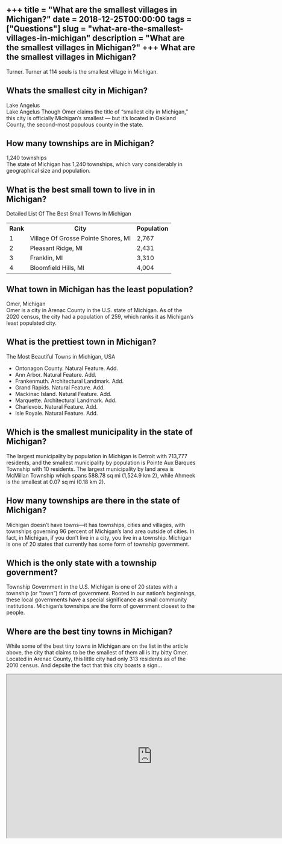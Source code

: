 +++
title = "What are the smallest villages in Michigan?"
date = 2018-12-25T00:00:00
tags = ["Questions"]
slug = "what-are-the-smallest-villages-in-michigan"
description = "What are the smallest villages in Michigan?"
+++
What are the smallest villages in Michigan?
-------------------------------------------

Turner. Turner at 114 souls is the smallest village in Michigan.

Whats the smallest city in Michigan?
------------------------------------

Lake Angelus  
Lake Angelus Though Omer claims the title of “smallest city in Michigan,” this city is officially Michigan’s smallest — but it’s located in Oakland County, the second-most populous county in the state.

How many townships are in Michigan?
-----------------------------------

1,240 townships  
The state of Michigan has 1,240 townships, which vary considerably in geographical size and population.

What is the best small town to live in in Michigan?
---------------------------------------------------

Detailed List Of The Best Small Towns In Michigan

<table><tr><th>Rank</th><th>City</th><th>Population</th></tr><tr><td>1</td><td>Village Of Grosse Pointe Shores, MI</td><td>2,767</td></tr><tr><td>2</td><td>Pleasant Ridge, MI</td><td>2,431</td></tr><tr><td>3</td><td>Franklin, MI</td><td>3,310</td></tr><tr><td>4</td><td>Bloomfield Hills, MI</td><td>4,004</td></tr></table>

What town in Michigan has the least population?
-----------------------------------------------

Omer, Michigan  
Omer is a city in Arenac County in the U.S. state of Michigan. As of the 2020 census, the city had a population of 259, which ranks it as Michigan’s least populated city.

What is the prettiest town in Michigan?
---------------------------------------

The Most Beautiful Towns in Michigan, USA

- Ontonagon County. Natural Feature. Add.
- Ann Arbor. Natural Feature. Add.
- Frankenmuth. Architectural Landmark. Add.
- Grand Rapids. Natural Feature. Add.
- Mackinac Island. Natural Feature. Add.
- Marquette. Architectural Landmark. Add.
- Charlevoix. Natural Feature. Add.
- Isle Royale. Natural Feature. Add.

Which is the smallest municipality in the state of Michigan?
------------------------------------------------------------

The largest municipality by population in Michigan is Detroit with 713,777 residents, and the smallest municipality by population is Pointe Aux Barques Township with 10 residents. The largest municipality by land area is McMillan Township which spans 588.78 sq mi (1,524.9 km 2), while Ahmeek is the smallest at 0.07 sq mi (0.18 km 2).

How many townships are there in the state of Michigan?
------------------------------------------------------

Michigan doesn’t have towns—it has townships, cities and villages, with townships governing 96 percent of Michigan’s land area outside of cities. In fact, in Michigan, if you don’t live in a city, you live in a township. Michigan is one of 20 states that currently has some form of township government.

Which is the only state with a township government?
---------------------------------------------------

Township Government in the U.S. Michigan is one of 20 states with a township (or “town”) form of government. Rooted in our nation’s beginnings, these local governments have a special significance as small community institutions. Michigan’s townships are the form of government closest to the people.

Where are the best tiny towns in Michigan?
------------------------------------------

While some of the best tiny towns in Michigan are on the list in the article above, the city that claims to be the smallest of them all is itty bitty Omer. Located in Arenac County, this little city had only 313 residents as of the 2010 census. And depsite the fact that this city boasts a sign…

<iframe allow="accelerometer; autoplay; clipboard-write; encrypted-media; gyroscope; picture-in-picture" allowfullscreen="" class="__youtube_prefs__  epyt-is-override  no-lazyload" data-no-lazy="1" data-origheight="433" data-origwidth="770" data-skipgform_ajax_framebjll="" height="433" id="_ytid_89536" loading="lazy" src="https://www.youtube.com/embed/W92LSYGopEI?enablejsapi=1&autoplay=0&cc_load_policy=0&cc_lang_pref=&iv_load_policy=1&loop=0&modestbranding=0&rel=1&fs=1&playsinline=0&autohide=2&theme=dark&color=red&controls=1&" title="YouTube player" width="770"></iframe>